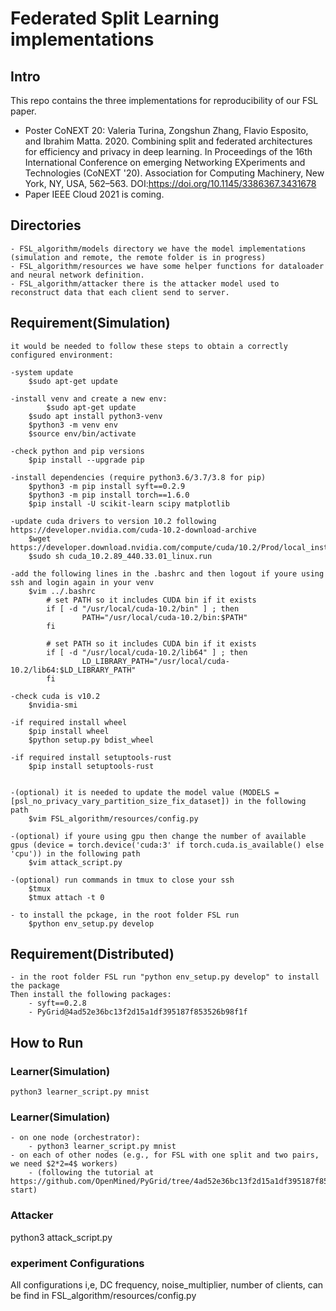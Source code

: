 # Federated Split Learning implementations

## Intro
This repo contains the three implementations for reproducibility of our FSL paper.
- Poster CoNEXT 20: Valeria Turina, Zongshun Zhang, Flavio Esposito, and Ibrahim Matta. 2020. Combining split and federated architectures for efficiency and privacy in deep learning. In Proceedings of the 16th International Conference on emerging Networking EXperiments and Technologies (CoNEXT '20). Association for Computing Machinery, New York, NY, USA, 562–563. DOI:https://doi.org/10.1145/3386367.3431678
- Paper IEEE Cloud 2021 is coming.

## Directories
    - FSL_algorithm/models directory we have the model implementations (simulation and remote, the remote folder is in progress)
    - FSL_algorithm/resources we have some helper functions for dataloader and neural network definition.
    - FSL_algorithm/attacker there is the attacker model used to reconstruct data that each client send to server.

## Requirement(Simulation)
```
it would be needed to follow these steps to obtain a correctly configured environment:

-system update
	$sudo apt-get update
	
-install venv and create a new env:
    	$sudo apt-get update
   	$sudo apt install python3-venv
   	$python3 -m venv env
   	$source env/bin/activate

-check python and pip versions
   	$pip install --upgrade pip

-install dependencies (require python3.6/3.7/3.8 for pip)   	
	$python3 -m pip install syft==0.2.9
  	$python3 -m pip install torch==1.6.0 
   	$pip install -U scikit-learn scipy matplotlib

-update cuda drivers to version 10.2 following https://developer.nvidia.com/cuda-10.2-download-archive
   	$wget https://developer.download.nvidia.com/compute/cuda/10.2/Prod/local_installers/cuda_10.2.89_440.33.01_linux.run
   	$sudo sh cuda_10.2.89_440.33.01_linux.run

-add the following lines in the .bashrc and then logout if youre using ssh and login again in your venv
   	$vim ../.bashrc
		# set PATH so it includes CUDA bin if it exists
		if [ -d "/usr/local/cuda-10.2/bin" ] ; then
    			PATH="/usr/local/cuda-10.2/bin:$PATH"
		fi

		# set PATH so it includes CUDA bin if it exists
		if [ -d "/usr/local/cuda-10.2/lib64" ] ; then
    			LD_LIBRARY_PATH="/usr/local/cuda-10.2/lib64:$LD_LIBRARY_PATH"
		fi

-check cuda is v10.2
   	$nvidia-smi

-if required install wheel   
   	$pip install wheel
   	$python setup.py bdist_wheel

-if required install setuptools-rust
   	$pip install setuptools-rust

 	
-(optional) it is needed to update the model value (MODELS = [psl_no_privacy_vary_partition_size_fix_dataset]) in the following path
	$vim FSL_algorithm/resources/config.py 
 
-(optional) if youre using gpu then change the number of available gpus (device = torch.device('cuda:3' if torch.cuda.is_available() else 'cpu')) in the following path
   	$vim attack_script.py 
   	
-(optional) run commands in tmux to close your ssh
   	$tmux
   	$tmux attach -t 0

- to install the pckage, in the root folder FSL run 
	$python env_setup.py develop

```
## Requirement(Distributed)
```
- in the root folder FSL run "python env_setup.py develop" to install the package
Then install the following packages:
    - syft==0.2.8
    - PyGrid@4ad52e36bc13f2d15a1df395187f853526b98f1f
```
## How to Run
### Learner(Simulation)
```
python3 learner_script.py mnist
```

### Learner(Simulation)
```
- on one node (orchestrator):
    - python3 learner_script.py mnist
- on each of other nodes (e.g., for FSL with one split and two pairs, we need $2*2=4$ workers)
    - (following the tutorial at https://github.com/OpenMined/PyGrid/tree/4ad52e36bc13f2d15a1df395187f853526b98f1f#manual-start)
```

### Attacker
python3 attack_script.py

### experiment Configurations
All configurations i,e, DC frequency, noise_multiplier, number of clients, can be find in FSL_algorithm/resources/config.py
